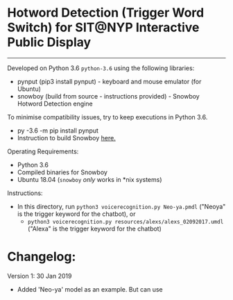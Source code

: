 # Hotword Detection (Trigger Word Switch) for SIT@NYP Interactive Public Display
---
Developed on Python 3.6 `python-3.6` using the following libraries:
- pynput (pip3 install pynput) - keyboard and mouse emulator (for Ubuntu)
- snowboy (build from source - instructions provided) - Snowboy Hotword Detection engine 

To minimise compatibility issues, try to keep executions in Python 3.6.
- py -3.6 -m pip install pynput
- Instruction to build Snowboy [here.](install-snowboy/install-instructions.md)

Operating Requirements:
- Python 3.6
- Compiled binaries for Snowboy
- Ubuntu 18.04 (`snowboy` *only* works in *nix systems)

Instructions:
- In this directory, run `python3 voicerecognition.py Neo-ya.pmdl` ("Neoya" is the trigger keyword for the chatbot), or
  - `python3 voicerecognition.py resources/alexs/alexs_02092017.umdl` ("Alexa" is the trigger keyword for the chatbot)

# Changelog:
Version 1: 30 Jan 2019
- Added 'Neo-ya' model as an example. But can use 
